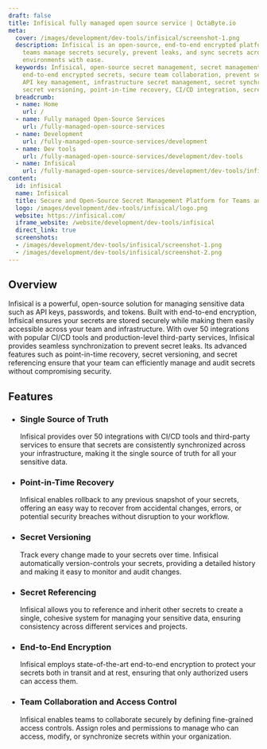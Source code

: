 ```yaml
---
draft: false
title: Infisical fully managed open source service | OctaByte.io
meta:
  cover: /images/development/dev-tools/infisical/screenshot-1.png
  description: Infisical is an open-source, end-to-end encrypted platform that helps
    teams manage secrets securely, prevent leaks, and sync secrets across multiple
    environments with ease.
  keywords: Infisical, open-source secret management, secret management platform,
    end-to-end encrypted secrets, secure team collaboration, prevent secret leaks,
    API key management, infrastructure secret management, secret synchronization,
    secret versioning, point-in-time recovery, CI/CD integration, secret referencing
  breadcrumb:
  - name: Home
    url: /
  - name: Fully managed Open-Source Services
    url: /fully-managed-open-source-services
  - name: Development
    url: /fully-managed-open-source-services/development
  - name: Dev tools
    url: /fully-managed-open-source-services/development/dev-tools
  - name: Infisical
    url: /fully-managed-open-source-services/development/dev-tools/infisical
content:
  id: infisical
  name: Infisical
  title: Secure and Open-Source Secret Management Platform for Teams and Infrastructure
  logo: /images/development/dev-tools/infisical/logo.png
  website: https://infisical.com/
  iframe_website: /website/development/dev-tools/infisical
  direct_link: true
  screenshots:
  - /images/development/dev-tools/infisical/screenshot-1.png
  - /images/development/dev-tools/infisical/screenshot-2.png
---
```


## Overview

Infisical is a powerful, open-source solution for managing sensitive data such as API keys, passwords, and tokens. Built with end-to-end encryption, Infisical ensures your secrets are stored securely while making them easily accessible across your team and infrastructure. With over 50 integrations with popular CI/CD tools and production-level third-party services, Infisical provides seamless synchronization to prevent secret leaks. Its advanced features such as point-in-time recovery, secret versioning, and secret referencing ensure that your team can efficiently manage and audit secrets without compromising security.

## Features

- ### Single Source of Truth

  Infisical provides over 50 integrations with CI/CD tools and third-party services to ensure that secrets are consistently synchronized across your infrastructure, making it the single source of truth for all your sensitive data.

- ### Point-in-Time Recovery

  Infisical enables rollback to any previous snapshot of your secrets, offering an easy way to recover from accidental changes, errors, or potential security breaches without disruption to your workflow.

- ### Secret Versioning

  Track every change made to your secrets over time. Infisical automatically version-controls your secrets, providing a detailed history and making it easy to monitor and audit changes.

- ### Secret Referencing

  Infisical allows you to reference and inherit other secrets to create a single, cohesive system for managing your sensitive data, ensuring consistency across different services and projects.

- ### End-to-End Encryption

  Infisical employs state-of-the-art end-to-end encryption to protect your secrets both in transit and at rest, ensuring that only authorized users can access them.

- ### Team Collaboration and Access Control

  Infisical enables teams to collaborate securely by defining fine-grained access controls. Assign roles and permissions to manage who can access, modify, or synchronize secrets within your organization.